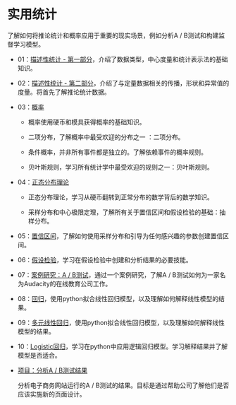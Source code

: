 # 实用统计

了解如何将推论统计和概率应用于重要的现实场景，例如分析A / B测试和构建监督学习模型。

- 01：[描述性统计 - 第一部分](01.descriptive_statistics_part1.ipynb)，介绍了数据类型，中心度量和统计表示法的基础知识。

- 02：[描述性统计 - 第二部分](02.descriptive_statistics_part2.ipynb)，介绍了与定量数据相关的传播，形状和异常值的度量。将首先了解推论统计数据。

- 03：[概率](03.probability.ipynb)

	- 概率使用硬币和模具获得概率的基础知识。
    
	- 二项分布，了解概率中最受欢迎的分布之一 ：二项分布。
    
	- 条件概率，并非所有事件都是独立的。了解依赖事件的概率规则。
    
	- 贝叶斯规则，学习所有统计学中最受欢迎的规则之一：贝叶斯规则。

- 04：[正态分布理论](04.normal_istribution_theory.ipynb)

	- 正态分布理论，学习从硬币翻转到正常分布的数学背后的数学知识。
    
	- 采样分布和中心极限定理，了解所有关于置信区间和假设检验的基础：抽样分布。
- 05：[置信区间](05.confidence_intervals.ipynb)，了解如何使用采样分布和引导为任何感兴趣的参数创建置信区间。
- 06：[假设检验](06.hypothesis_testing.ipynb)，学习在假设检验中创建和分析结果的必要技能。
- 07：[案例研究：A / B测试](07.A_B_tests.ipynb)，通过一个案例研究，了解A / B测试如何为一家名为Audacity的在线教育公司工作。

- 08：[回归](08.regression.ipynb)，使用python拟合线性回归模型，以及理解如何解释线性模型的结果。

- 09：[多元线性回归](09.multiple_linear_regression.ipynb)，使用python拟合线性回归模型，以及理解如何解释线性模型的结果。

- 10：[Logistic回归](10.logistic_regression.ipynb)，学习在python中应用逻辑回归模型。学习解释结果并了解模型是否适合。

- [项目：分析A / B测试结果](https://github.com/hufe09/PracticalStatistics/blob/master/A-B_testing_of_%20e-commerce_website_operations/A-B_testing_of_%20e-commerce_website_operations.ipynb)

	分析电子商务网站运行的A / B测试的结果。目标是通过帮助公司了解他们是否应该实施新的页面设计。
